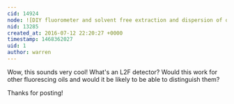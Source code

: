 ```yaml
---
cid: 14924
node: ![DIY fluorometer and solvent free extraction and dispersion of oil in water](../notes/jakemartin/07-12-2016/diy-fluorometer-and-solvent-free-extraction-and-dispersion-of-oil-in-water)
nid: 13285
created_at: 2016-07-12 22:20:27 +0000
timestamp: 1468362027
uid: 1
author: warren
---
```


Wow, this sounds very cool! What's an L2F detector? Would this work for other fluorescing oils and would it be likely to be able to distinguish them?

Thanks for posting!